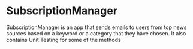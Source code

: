 # SubscriptionManager
SubscriptionManager is an app that sends emails to users from top news sources based on a keyword or a category that they have chosen. It also contains Unit Testing for some of the methods
